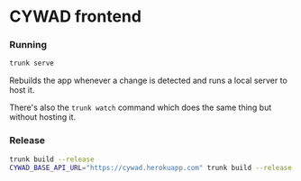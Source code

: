 # CYWAD frontend  

### Running

```bash
trunk serve
```

Rebuilds the app whenever a change is detected and runs a local server to host it.

There's also the `trunk watch` command which does the same thing but without hosting it.

### Release

```bash
trunk build --release
CYWAD_BASE_API_URL="https://cywad.herokuapp.com" trunk build --release
```

